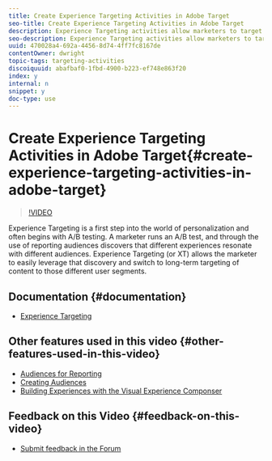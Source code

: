 ```yaml
---
title: Create Experience Targeting Activities in Adobe Target
seo-title: Create Experience Targeting Activities in Adobe Target
description: Experience Targeting activities allow marketers to target specific content to a specific audience.
seo-description: Experience Targeting activities allow marketers to target specific content to a specific audience.
uuid: 470028a4-692a-4456-8d74-4ff7fc8167de
contentOwner: dwright
topic-tags: targeting-activities
discoiquuid: abafbaf0-1fbd-4900-b223-ef748e863f20
index: y
internal: n
snippet: y
doc-type: use
---
```


# Create Experience Targeting Activities in Adobe Target{#create-experience-targeting-activities-in-adobe-target}

>[!VIDEO](https://video.tv.adobe.com/v/22418?quality=12)

Experience Targeting is a first step into the world of personalization and often begins with A/B testing. A marketer runs an A/B test, and through the use of reporting audiences discovers that different experiences resonate with different audiences. Experience Targeting (or XT) allows the marketer to easily leverage that discovery and switch to long-term targeting of content to those different user segments.

## Documentation {#documentation}

* [Experience Targeting  
  ](https://marketing.adobe.com/resources/help/en_US/target/target/t_experience_target.html)

## Other features used in this video {#other-features-used-in-this-video}

* [Audiences for Reporting](https://marketing.adobe.com/resources/help/en_US/target/target/t_experience_target.html)
* [Creating Audiences](https://marketing.adobe.com/resources/help/en_US/target/target/t_create-audience.html)
* [Building Experiences with the Visual Experience Componser](https://marketing.adobe.com/resources/help/en_US/target/target/c_experiences.html)

## Feedback on this Video {#feedback-on-this-video}

* [Submit feedback in the Forum](https://forums.adobe.com/message/10387350)


